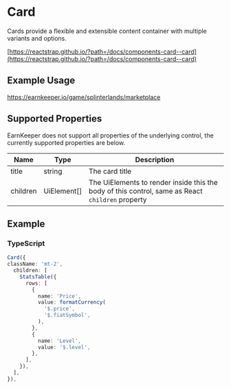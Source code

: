 # Card

Cards provide a flexible and extensible content container with multiple variants and options.

[https://reactstrap.github.io/?path=/docs/components-card--card](https://reactstrap.github.io/?path=/docs/components-card--card)

## Example Usage

<https://earnkeeper.io/game/splinterlands/marketplace>

## Supported Properties

EarnKeeper does not support all properties of the underlying control, the currently supported properties are below.

| Name     | Type         | Description                                                                                      |
| -------- | ------------ | ------------------------------------------------------------------------------------------------ |
| title    | string       | The card title                                                                                   |
| children | UiElement\[] | The UiElements to render inside this the body of this control, same as React `children` property |

## Example

### TypeScript

```typescript
Card({
className: 'mt-2',
  children: [
    StatsTable({
      rows: [
        {
          name: 'Price',
          value: formatCurrency(
            '$.price',
            '$.fiatSymbol',
          ),
        },
        {
          name: 'Level',
          value: '$.level',
        },
      ],
    }),
  ],
}),
```
